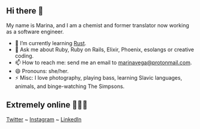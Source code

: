 ## Hi there 👋

My name is Marina, and I am a chemist and former translator now working as a software engineer. 

- 🌱 I’m currently learning [Rust](https://www.rust-lang.org/).
- 💬 Ask me about Ruby, Ruby on Rails, Elixir, Phoenix, esolangs or creative coding.
- 📫 How to reach me: send me an email to marinavega@protonmail.com.
- 😄 Pronouns: she/her.
- ⚡ Misc: I love photography, playing bass, learning Slavic languages, animals, and binge-watching The Simpsons.

## Extremely online 👩🏻‍💻

[Twitter](https://twitter.com/buenapava) ~ [Instagram](https://instagram.com/buenapava) ~ [LinkedIn](https://www.linkedin.com/in/marina-vega/)
